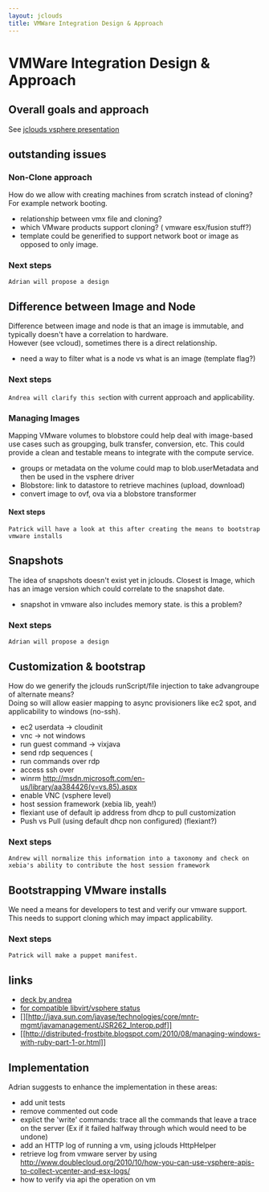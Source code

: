 ```yaml
---
layout: jclouds
title: VMWare Integration Design & Approach
---
```

# VMWare Integration Design & Approach

## Overall goals and approach 

See [jclouds vsphere presentation](http://www.slideshare.net/jclouds/jclouds-vsphere)

## outstanding issues 
### Non-Clone approach 

How do we allow with creating machines from scratch instead of cloning?  For example network booting.

  * relationship between vmx file and cloning?
  * which VMware products support cloning? ( vmware esx/fusion stuff?)
  * template could be generified to support network boot or image as opposed to only image.

### Next steps 
`Adrian will propose a design`

## Difference between Image and Node 

Difference between image and node is that an image is immutable, and typically doesn't have a correlation to hardware.  
However (see vcloud), sometimes there is a direct relationship.

  * need a way to filter what is a node vs what is an image (template flag?)

### Next steps

`Andrea will clarify this sec`tion with current approach and applicability.

### Managing Images

Mapping VMware volumes to blobstore could help deal with image-based use cases such as groupging, bulk transfer, conversion, etc. 
 This could provide a clean and testable means to integrate with the compute service.

  * groups or metadata on the volume could map to blob.userMetadata and then be used in the vsphere driver
  * Blobstore: link to datastore to retrieve machines (upload, download)
  * convert image to ovf, ova via a blobstore transformer

#### Next steps 
`Patrick will have a look at this after creating the means to bootstrap vmware installs`

## Snapshots

The idea of snapshots doesn't exist yet in jclouds.  Closest is Image, which has an image version which could correlate to the snapshot date.
  * snapshot in vmware also includes memory state.  is this a problem?
### Next steps
`Adrian will propose a design`

## Customization & bootstrap 

How do we generify the jclouds runScript/file injection to take advangroupe of alternate means?  
Doing so will allow easier mapping to async provisioners like ec2 spot, and applicability to windows (no-ssh).

  * ec2 userdata -> cloudinit
  * vnc -> not windows
  * run guest command -> vixjava
  * send rdp sequences (
  * run commands over rdp
  * access ssh over
  * winrm http://msdn.microsoft.com/en-us/library/aa384426(v=vs.85).aspx
  * enable VNC (vsphere level)
  * host session framework (xebia lib, yeah!)
  * flexiant use of default ip address from dhcp to pull customization
  * Push vs Pull (using default dhcp non configured) (flexiant?)

### Next steps

`Andrew will normalize this information into a taxonomy and check on xebia's ability to contribute the host session framework`


## Bootstrapping VMware installs

We need a means for developers to test and verify our vmware support.  This needs to support cloning which may impact applicability.

### Next steps
`Patrick will make a puppet manifest. `

## links
  * [deck by andrea](http://www.slideshare.net/jclouds/jclouds-vsphere)
  * [for compatible libvirt/vsphere status](http://jedi.be/blog/2010/12/08/libvirt-0-8-6-and-vmware-esx/)
  * [][http://java.sun.com/javase/technologies/core/mntr-mgmt/javamanagement/JSR262_Interop.pdf]]
  * [[http://distributed-frostbite.blogspot.com/2010/08/managing-windows-with-ruby-part-1-or.html]]

## Implementation 
Adrian suggests to enhance the implementation in these areas:

  * add unit tests 
  * remove commented out code
  * explict the 'write' commands: trace all the commands that leave a trace on the server 
	(Ex if it failed halfway through which would need to be undone)
  * add an HTTP log of running a vm, using jclouds HttpHelper
  * retrieve log from vmware server by using http://www.doublecloud.org/2010/10/how-you-can-use-vsphere-apis-to-collect-vcenter-and-esx-logs/
  * how to verify via api the operation on vm


